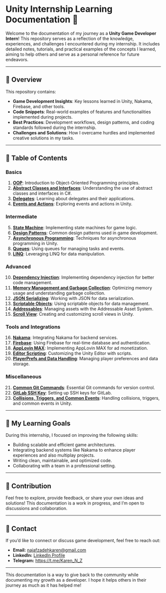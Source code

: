 # Unity Internship Learning Documentation 📘

Welcome to the documentation of my journey as a **Unity Game Developer Intern**! This repository serves as a reflection of the knowledge, experiences, and challenges I encountered during my internship. It includes detailed notes, tutorials, and practical examples of the concepts I learned, aiming to help others and serve as a personal reference for future endeavors.

---

## 📝 Overview

This repository contains:

- **Game Development Insights**: Key lessons learned in Unity, Nakama, Firebase, and other tools.
- **Code Snippets**: Real-world examples of features and functionalities implemented during projects.
- **Best Practices**: Development workflows, design patterns, and coding standards followed during the internship.
- **Challenges and Solutions**: How I overcame hurdles and implemented creative solutions in my tasks.

---

## 📂 Table of Contents

### Basics
1. **[OOP](./Content/Basics/OOP/)**: Introduction to Object-Oriented Programming principles.
2. **[Abstract Classes and Interfaces](./Content/Basics/Interfaces%20and%20abstract%20classes/)**: Understanding the use of abstract classes and interfaces in C#.
3. **[Delegates](./Content/Basics/Delegates/)**: Learning about delegates and their applications.
4. **[Events and Actions](./Content/Basics/Events/)**: Exploring events and actions in Unity.

### Intermediate
5. **[State Machine](./Content/Intermediate/State%20Machine/)**: Implementing state machines for game logic.
6. **[Design Patterns](./Content/Intermediate/Design-Patterns/)**: Common design patterns used in game development.
7. **[Asynchronous Programming](./Content/Intermediate/Asynchronous%20programming/)**: Techniques for asynchronous programming in Unity.
8. **[Queues](./Content/Intermediate/Queues/)**: Using queues for managing tasks and events.
9. **[LINQ](./Content/Intermediate/LINQ/)**: Leveraging LINQ for data manipulation.

### Advanced
10. **[Dependency Injection](./Content/Advanced/Dependency%20Injection/)**: Implementing dependency injection for better code management.
11. **[Memory Management and Garbage Collection](./Content/Advanced/Memory%20Management%20And%20Garbage%20Collection/)**: Optimizing memory usage and understanding garbage collection.
12. **[JSON Serializing](./Content/Advanced/JSON%20Serializing/)**: Working with JSON for data serialization.
13. **[Scriptable Objects](./Content/Advanced/Scriptable%20Objects/)**: Using scriptable objects for data management.
14. **[Addressables](./Content/Advanced/Addressables/)**: Managing assets with the Addressable Asset System.
15. **[Scroll View](./Content/Advanced/Scroll%20View/)**: Creating and customizing scroll views in Unity.

### Tools and Integrations
16. **[Nakama](./Content/Tools%20and%20Integrations/Nakama/)**: Integrating Nakama for backend services.
17. **[Firebase](./Content/Tools%20and%20Integrations/Firebase/)**: Using Firebase for real-time database and authentication.
18. **[AppLovin MAX](./Content/Tools%20and%20Integrations/AppLovin%20MAX/)**: Implementing AppLovin MAX for ad monetization.
19. **[Editor Scripting](./Content/Tools%20and%20Integrations/Editor%20Scripting/)**: Customizing the Unity Editor with scripts.
20. **[PlayerPrefs and Data Handling](./Content/Tools%20and%20Integrations/PlayerPrefs/)**: Managing player preferences and data storage.

### Miscellaneous
21. **[Common Git Commands](./Content/Miscellaneous/Common%20Git%20Commands/)**: Essential Git commands for version control.
22. **[GitLab SSH Key](./Content/Miscellaneous/GitLab%20SHH%20key/)**: Setting up SSH keys for GitLab.
23. **[Collisions, Triggers, and Common Events](./Content/Miscellaneous/Collisions%20Triggers%20and%20common%20Events/)**: Handling collisions, triggers, and common events in Unity.

---

## 🚀 My Learning Goals

During this internship, I focused on improving the following skills:

- Building scalable and efficient game architectures.
- Integrating backend systems like Nakama to enhance player experiences and also multiplay projects.
- Writing clean, maintainable, and optimized code.
- Collaborating with a team in a professional setting.

---

## 🤝 Contribution

Feel free to explore, provide feedback, or share your own ideas and solutions! This documentation is a work in progress, and I’m open to discussions and collaboration.

---

## 📧 Contact

If you’d like to connect or discuss game development, feel free to reach out:

- **Email:** [najafzadehkaren@gmail.com](najafzadehkaren@gmail.com)  
- **LinkedIn:** [LinkedIn Profile](www.linkedin.com/in/karen-najafzadeh-13b349200) 
- **Telegram:** https://t.me/Karen_N_Z
---

This documentation is a way to give back to the community while documenting my growth as a developer. I hope it helps others in their journey as much as it has helped me!


